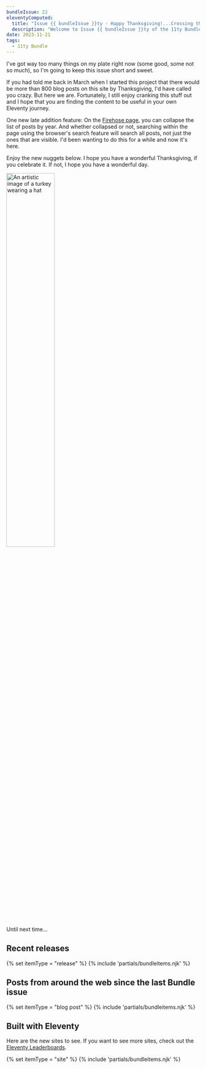 ```yaml
---
bundleIssue: 22
eleventyComputed:
  title: "Issue {{ bundleIssue }}ty - Happy Thanksgiving!...Crossing the 800 post threshold...Collapsing the firehose...And 15 posts and 11 sites to see."
  description: "Welcome to Issue {{ bundleIssue }}ty of the 11ty Bundle."
date: 2023-11-21
tags:
  - 11ty Bundle
---
```


I've got way too many things on my plate right now (some good, some not so much), so I'm going to keep this issue short and sweet.

If you had told me back in March when I started this project that there would be more than 800 blog posts on this site by Thanksgiving, I'd have called you crazy. But here we are. Fortunately, I still enjoy cranking this stuff out and I hope that you are finding the content to be useful in your own Eleventy journey.

One new late addition feature: On the [Firehose page](/firehose/), you can collapse the list of posts by year. And whether collapsed or not, searching within the page using the browser's search feature will search all posts, not just the ones that are visible. I'd been wanting to do this for a while and now it's here.

Enjoy the new nuggets below. I hope you have a wonderful Thanksgiving, if you celebrate it. If not, I hope you have a wonderful day.

<img src="/assets/img/turkey.png" alt="An artistic image of a turkey wearing a hat" style="width: 50%; margin: 0 auto;">

Until next time...

<div id="releases"></div>

## Recent releases

{% set itemType = "release" %}
{% include 'partials/bundleitems.njk' %}

<div id="newposts"></div>

## Posts from around the web since the last Bundle issue

{% set itemType = "blog post" %}
{% include 'partials/bundleitems.njk' %}

<div id="sites"></div>

## Built with Eleventy

Here are the new sites to see. If you want to see more sites, check out the [Eleventy Leaderboards](https://www.11ty.dev/speedlify/).

{% set itemType = "site" %}
{% include 'partials/bundleitems.njk' %}
